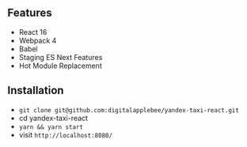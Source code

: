 ## Features

* React 16
* Webpack 4
* Babel
* Staging ES Next Features
* Hot Module Replacement

## Installation

* `git clone git@github.com:digitalapplebee/yandex-taxi-react.git`
* cd yandex-taxi-react
* ```yarn && yarn start```
* visit `http://localhost:8080/`

